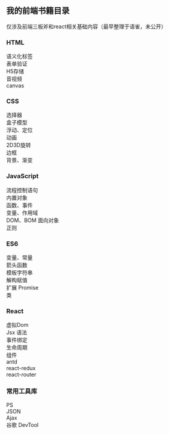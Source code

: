我的前端书籍目录
-- 
仅涉及前端三板斧和react相关基础内容（最早整理于语雀，未公开）
### HTML
语义化标签  
表单验证  
H5存储  
音视频  
canvas  
### CSS
选择器  
盒子模型  
浮动、定位  
动画  
2D3D旋转  
边框  
背景、渐变
### JavaScript
流程控制语句  
内置对象  
函数、事件  
变量、作用域  
DOM、BOM
面向对象  
正则
### ES6
变量、常量  
箭头函数  
模板字符串  
解构赋值  
扩展 
Promise  
类  
### React
虚拟Dom  
Jsx 语法  
事件绑定  
生命周期  
组件  
antd  
react-redux  
react-router  
### 常用工具库
PS  
JSON  
Ajax  
谷歌 DevTool
